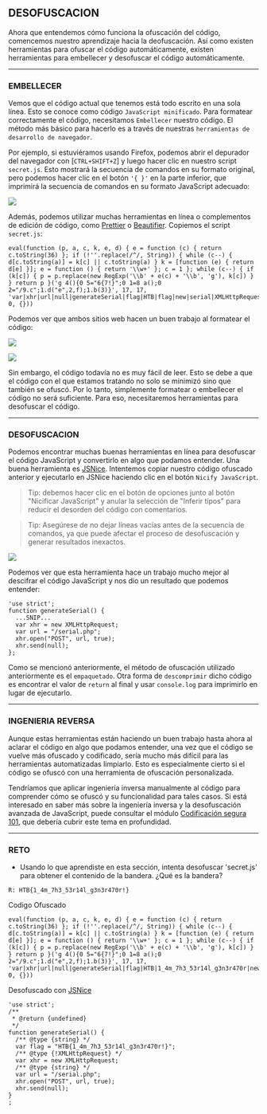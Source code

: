 ## DESOFUSCACION

Ahora que entendemos cómo funciona la ofuscación del código, comencemos nuestro aprendizaje hacia la deofuscación. Así como existen herramientas para ofuscar el código automáticamente, existen herramientas para embellecer y desofuscar el código automáticamente.
___

### **EMBELLECER**

Vemos que el código actual que tenemos está todo escrito en una sola línea. Esto se conoce como código `JavaScript minificado`. Para formatear correctamente el código, necesitamos `Embellecer` nuestro código. El método más básico para hacerlo es a través de nuestras `herramientas de desarrollo de navegador`.

Por ejemplo, si estuviéramos usando Firefox, podemos abrir el depurador del navegador con [`CTRL+SHIFT+Z`] y luego hacer clic en nuestro script `secret.js`. Esto mostrará la secuencia de comandos en su formato original, pero podemos hacer clic en el botón `'{ }'` en la parte inferior, que imprimirá la secuencia de comandos en su formato JavaScript adecuado:

![](https://academy.hackthebox.com/storage/modules/41/js_deobf_pretty_print.jpg)

Además, podemos utilizar muchas herramientas en línea o complementos de edición de código, como [Prettier](https://prettier.io/playground/) o [Beautifier](https://beautifier.io/). Copiemos el script `secret.js`:

~~~
eval(function (p, a, c, k, e, d) { e = function (c) { return c.toString(36) }; if (!''.replace(/^/, String)) { while (c--) { d[c.toString(a)] = k[c] || c.toString(a) } k = [function (e) { return d[e] }]; e = function () { return '\\w+' }; c = 1 }; while (c--) { if (k[c]) { p = p.replace(new RegExp('\\b' + e(c) + '\\b', 'g'), k[c]) } } return p }('g 4(){0 5="6{7!}";0 1=8 a();0 2="/9.c";1.d("e",2,f);1.b(3)}', 17, 17, 'var|xhr|url|null|generateSerial|flag|HTB|flag|new|serial|XMLHttpRequest|send|php|open|POST|true|function'.split('|'), 0, {}))
~~~

Podemos ver que ambos sitios web hacen un buen trabajo al formatear el código:

![](https://academy.hackthebox.com/storage/modules/41/js_deobf_prettier_1.jpg)

![](https://academy.hackthebox.com/storage/modules/41/js_deobf_beautifier_1.jpg)

Sin embargo, el código todavía no es muy fácil de leer. Esto se debe a que el código con el que estamos tratando no solo se minimizó sino que también se ofuscó. Por lo tanto, simplemente formatear o embellecer el código no será suficiente. Para eso, necesitaremos herramientas para desofuscar el código.
___

### **DESOFUSCACION**

Podemos encontrar muchas buenas herramientas en línea para desofuscar el código JavaScript y convertirlo en algo que podamos entender. Una buena herramienta es [JSNice](http://www.jsnice.org/). Intentemos copiar nuestro código ofuscado anterior y ejecutarlo en JSNice haciendo clic en el botón `Nicify JavaScript`.

>Tip: debemos hacer clic en el botón de opciones junto al botón "Nicificar JavaScript" y anular la selección de "Inferir tipos" para reducir el desorden del código con comentarios.

>Tip: Asegúrese de no dejar líneas vacías antes de la secuencia de comandos, ya que puede afectar el proceso de desofuscación y generar resultados inexactos.

![](https://academy.hackthebox.com/storage/modules/41/js_deobf_jsnice_1.jpg)

Podemos ver que esta herramienta hace un trabajo mucho mejor al descifrar el código JavaScript y nos dio un resultado que podemos entender:

~~~
'use strict';
function generateSerial() {
  ...SNIP...
  var xhr = new XMLHttpRequest;
  var url = "/serial.php";
  xhr.open("POST", url, true);
  xhr.send(null);
};
~~~

Como se mencionó anteriormente, el método de ofuscación utilizado anteriormente es el `empaquetado`. Otra forma de `descomprimir` dicho código es encontrar el valor de `return` al final y usar `console.log` para imprimirlo en lugar de ejecutarlo.
___

### **INGENIERIA REVERSA**

Aunque estas herramientas están haciendo un buen trabajo hasta ahora al aclarar el código en algo que podamos entender, una vez que el código se vuelve más ofuscado y codificado, sería mucho más difícil para las herramientas automatizadas limpiarlo. Esto es especialmente cierto si el código se ofuscó con una herramienta de ofuscación personalizada.

Tendríamos que aplicar ingeniería inversa manualmente al código para comprender cómo se ofuscó y su funcionalidad para tales casos. Si está interesado en saber más sobre la ingeniería inversa y la desofuscación avanzada de JavaScript, puede consultar el módulo [Codificación segura 101](https://academy.hackthebox.com/module/details/38), que debería cubrir este tema en profundidad.
___

### **RETO**

+ Usando lo que aprendiste en esta sección, intenta desofuscar 'secret.js' para obtener el contenido de la bandera. ¿Qué es la bandera?

`R: HTB{1_4m_7h3_53r14l_g3n3r470r!}`

Codigo Ofuscado
~~~
eval(function (p, a, c, k, e, d) { e = function (c) { return c.toString(36) }; if (!''.replace(/^/, String)) { while (c--) { d[c.toString(a)] = k[c] || c.toString(a) } k = [function (e) { return d[e] }]; e = function () { return '\\w+' }; c = 1 }; while (c--) { if (k[c]) { p = p.replace(new RegExp('\\b' + e(c) + '\\b', 'g'), k[c]) } } return p }('g 4(){0 5="6{7!}";0 1=8 a();0 2="/9.c";1.d("e",2,f);1.b(3)}', 17, 17, 'var|xhr|url|null|generateSerial|flag|HTB|1_4m_7h3_53r14l_g3n3r470r|new|serial|XMLHttpRequest|send|php|open|POST|true|function'.split('|'), 0, {}))
~~~

Desofuscado con [JSNice](http://www.jsnice.org/)
~~~
'use strict';
/**
 * @return {undefined}
 */
function generateSerial() {
  /** @type {string} */
  var flag = "HTB{1_4m_7h3_53r14l_g3n3r470r!}";
  /** @type {!XMLHttpRequest} */
  var xhr = new XMLHttpRequest;
  /** @type {string} */
  var url = "/serial.php";
  xhr.open("POST", url, true);
  xhr.send(null);
}
;
~~~